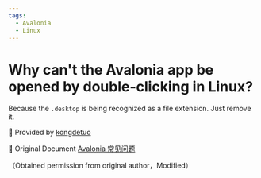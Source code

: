 ```yaml
---
tags:
  - Avalonia
  - Linux
---
```

# Why can't the Avalonia app be opened by double-clicking in Linux?

Because the `.desktop` is being recognized as a file extension. Just remove it.

💖 Provided by [kongdetuo](https://github.com/kongdetuo)

🔗 Original Document [Avalonia 常见问题](https://kongdetuo.github.io/posts/avalonia-faq/)

（Obtained permission from original author，Modified）
